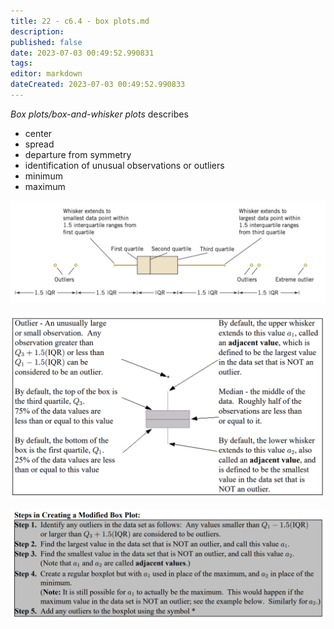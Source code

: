 ```yaml
---
title: 22 - c6.4 - box plots.md
description:
published: false
date: 2023-07-03 00:49:52.990831
tags:
editor: markdown
dateCreated: 2023-07-03 00:49:52.990833
---
```


*Box plots/box-and-whisker plots* describes
- center
- spread
- departure from symmetry
- identification of unusual observations or outliers
- minimum
- maximum

![](/images/20221031001235.png)

![](/images/20221120000848.png)

![](/images/20221120000858.png)
